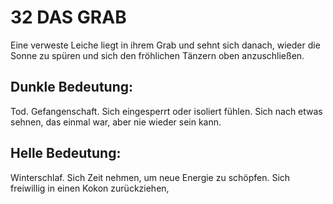# 32 DAS GRAB

Eine verweste Leiche liegt in ihrem Grab und sehnt sich 
danach, wieder die Sonne zu spüren und sich den 
fröhlichen Tänzern oben anzuschließen.
## Dunkle Bedeutung:
Tod. Gefangenschaft. Sich eingesperrt oder isoliert 
fühlen. Sich nach etwas sehnen, das einmal war, aber nie 
wieder sein kann.
## Helle Bedeutung:
Winterschlaf. Sich Zeit nehmen, um neue Energie zu 
schöpfen. Sich freiwillig in einen Kokon zurückziehen,